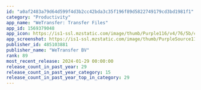 ```yaml
---
id: "a0af2483a79d64d599f4d3b2cc42bda3c35f196f89d5822749179cd3bd1981f1"
category: "Productivity"
app_name: "WeTransfer: Transfer Files"
app_id: 1569379048
app_icon: https://is1-ssl.mzstatic.com/image/thumb/Purple116/v4/76/5b/c6/765bc61c-f0a5-ae36-1849-2b8ad03d6c13/AppIcon-0-0-1x_U007emarketing-0-7-0-sRGB-0-85-220.png/1024x1024bb.png
app_screenshot: https://is1-ssl.mzstatic.com/image/thumb/PurpleSource116/v4/6c/b7/95/6cb79537-300c-8744-e6a3-ecba070e38cb/702cf2e9-9c2a-4608-a2a8-ab3e6a758618_1_iphone65_1.Screen1-iPhone-6.5inch@3x.png/1242x2688bb.png
publisher_id: 485103881
publisher_name: "WeTransfer BV"
rank: 89
most_recent_release: 2024-01-29 00:00:00
release_count_in_past_year: 29
release_count_in_past_year_category: 15
release_count_in_past_year_top_in_category: 29
---
```

